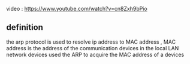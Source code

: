 video : https://www.youtube.com/watch?v=cn8Zxh9bPio 
## definition 
the arp protocol is used to resolve ip address to MAC address , MAC address is the address of the communication devices in the local LAN network  devices used the ARP  to acquire the MAC address of a devices 

